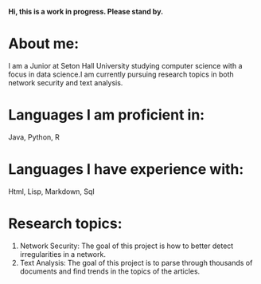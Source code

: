**Hi, this is a work in progress. Please stand by.**


# About me:

I am a Junior at Seton Hall University studying computer science with a focus in data science.I am currently pursuing research topics in both network security and text analysis.

# Languages I am proficient in:

Java, Python, R

# Languages I have experience with:

Html, Lisp, Markdown, Sql

# Research topics:
1. Network Security: The goal of this project is how to better detect irregularities in a network.
2. Text Analysis: The goal of this project is to parse through thousands of documents and find trends in the topics of the articles.
